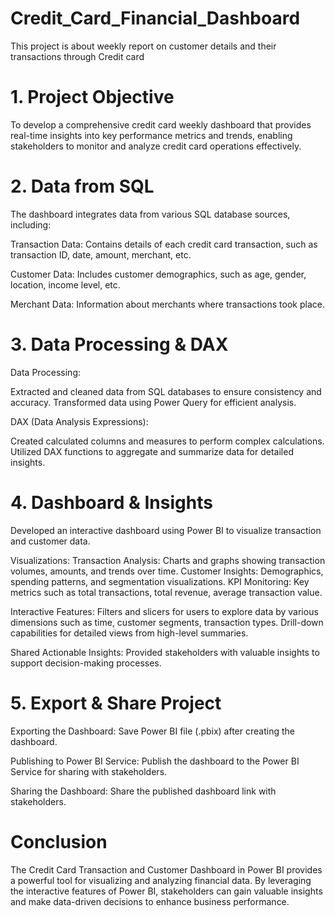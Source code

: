# Credit_Card_Financial_Dashboard
This project is about weekly report on customer details and their transactions through Credit card
# 1. Project Objective
To develop a comprehensive credit card weekly dashboard that provides real-time insights into key performance metrics and trends, enabling stakeholders to monitor and analyze credit card operations effectively.
# 2. Data from SQL
The dashboard integrates data from various SQL database sources, including:

Transaction Data: Contains details of each credit card transaction, such as transaction ID, date, amount, merchant, etc.

Customer Data: Includes customer demographics, such as age, gender, location, income level, etc.

Merchant Data: Information about merchants where transactions took place.

# 3. Data Processing & DAX
Data Processing:

Extracted and cleaned data from SQL databases to ensure consistency and accuracy. Transformed data using Power Query for efficient analysis.

DAX (Data Analysis Expressions):

Created calculated columns and measures to perform complex calculations. Utilized DAX functions to aggregate and summarize data for detailed insights.

# 4. Dashboard & Insights
Developed an interactive dashboard using Power BI to visualize transaction and customer data.

Visualizations: Transaction Analysis: Charts and graphs showing transaction volumes, amounts, and trends over time. Customer Insights: Demographics, spending patterns, and segmentation visualizations. KPI Monitoring: Key metrics such as total transactions, total revenue, average transaction value.

Interactive Features: Filters and slicers for users to explore data by various dimensions such as time, customer segments, transaction types. Drill-down capabilities for detailed views from high-level summaries.

Shared Actionable Insights: Provided stakeholders with valuable insights to support decision-making processes.

# 5. Export & Share Project
Exporting the Dashboard: Save Power BI file (.pbix) after creating the dashboard.

Publishing to Power BI Service: Publish the dashboard to the Power BI Service for sharing with stakeholders.

Sharing the Dashboard: Share the published dashboard link with stakeholders.

# Conclusion
The Credit Card Transaction and Customer Dashboard in Power BI provides a powerful tool for visualizing and analyzing financial data. By leveraging the interactive features of Power BI, stakeholders can gain valuable insights and make data-driven decisions to enhance business performance.
